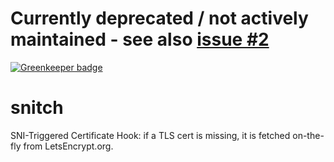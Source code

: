 # Currently deprecated / not actively maintained - see also [issue #2](https://github.com/michielbdejong/node-snitch/issues/2)

[![Greenkeeper badge](https://badges.greenkeeper.io/michielbdejong/node-snitch.svg)](https://greenkeeper.io/)

# snitch
SNI-Triggered Certificate Hook: if a TLS cert is missing, it is fetched on-the-fly from LetsEncrypt.org.
